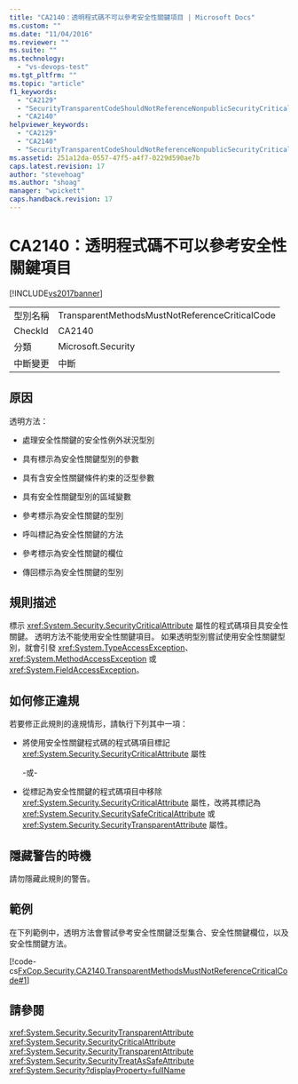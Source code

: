 ```yaml
---
title: "CA2140：透明程式碼不可以參考安全性關鍵項目 | Microsoft Docs"
ms.custom: ""
ms.date: "11/04/2016"
ms.reviewer: ""
ms.suite: ""
ms.technology: 
  - "vs-devops-test"
ms.tgt_pltfrm: ""
ms.topic: "article"
f1_keywords: 
  - "CA2129"
  - "SecurityTransparentCodeShouldNotReferenceNonpublicSecurityCriticalCode"
  - "CA2140"
helpviewer_keywords: 
  - "CA2129"
  - "CA2140"
  - "SecurityTransparentCodeShouldNotReferenceNonpublicSecurityCriticalCode"
ms.assetid: 251a12da-0557-47f5-a4f7-0229d590ae7b
caps.latest.revision: 17
author: "stevehoag"
ms.author: "shoag"
manager: "wpickett"
caps.handback.revision: 17
---
```

# CA2140：透明程式碼不可以參考安全性關鍵項目
[!INCLUDE[vs2017banner](../code-quality/includes/vs2017banner.md)]

|||  
|-|-|  
|型別名稱|TransparentMethodsMustNotReferenceCriticalCode|  
|CheckId|CA2140|  
|分類|Microsoft.Security|  
|中斷變更|中斷|  
  
## 原因  
 透明方法：  
  
-   處理安全性關鍵的安全性例外狀況型別  
  
-   具有標示為安全性關鍵型別的參數  
  
-   具有含安全性關鍵條件約束的泛型參數  
  
-   具有安全性關鍵型別的區域變數  
  
-   參考標示為安全性關鍵的型別  
  
-   呼叫標記為安全性關鍵的方法  
  
-   參考標示為安全性關鍵的欄位  
  
-   傳回標示為安全性關鍵的型別  
  
## 規則描述  
 標示 <xref:System.Security.SecurityCriticalAttribute> 屬性的程式碼項目具安全性關鍵。   透明方法不能使用安全性關鍵項目。  如果透明型別嘗試使用安全性關鍵型別，就會引發 <xref:System.TypeAccessException>、<xref:System.MethodAccessException> 或 <xref:System.FieldAccessException>。  
  
## 如何修正違規  
 若要修正此規則的違規情形，請執行下列其中一項：  
  
-   將使用安全性關鍵程式碼的程式碼項目標記 <xref:System.Security.SecurityCriticalAttribute> 屬性  
  
     \-或\-  
  
-   從標記為安全性關鍵的程式碼項目中移除 <xref:System.Security.SecurityCriticalAttribute> 屬性，改將其標記為 <xref:System.Security.SecuritySafeCriticalAttribute> 或 <xref:System.Security.SecurityTransparentAttribute> 屬性。  
  
## 隱藏警告的時機  
 請勿隱藏此規則的警告。  
  
## 範例  
 在下列範例中，透明方法會嘗試參考安全性關鍵泛型集合、安全性關鍵欄位，以及安全性關鍵方法。  
  
 [!code-cs[FxCop.Security.CA2140.TransparentMethodsMustNotReferenceCriticalCode#1](../code-quality/codesnippet/CSharp/ca2140-transparent-code-must-not-reference-security-critical-items_1.cs)]  
  
## 請參閱  
 <xref:System.Security.SecurityTransparentAttribute>   
 <xref:System.Security.SecurityCriticalAttribute>   
 <xref:System.Security.SecurityTransparentAttribute>   
 <xref:System.Security.SecurityTreatAsSafeAttribute>   
 <xref:System.Security?displayProperty=fullName>